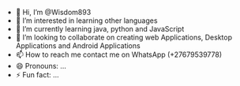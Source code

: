 - 👋 Hi, I’m @Wisdom893
- 👀 I’m interested in learning other languages 
- 🌱 I’m currently learning java, python and JavaScript 
- 💞️ I’m looking to collaborate on creating web Applications, Desktop Applications and Android Applications
- 📫 How to reach me contact me on WhatsApp (+27679539778)
- 😄 Pronouns: ...
- ⚡ Fun fact: ...

<!---
Wisdom893/Wisdom893 is a ✨ special ✨ repository because its `README.md` (this file) appears on your GitHub profile.
You can click the Preview link to take a look at your changes.
--->
